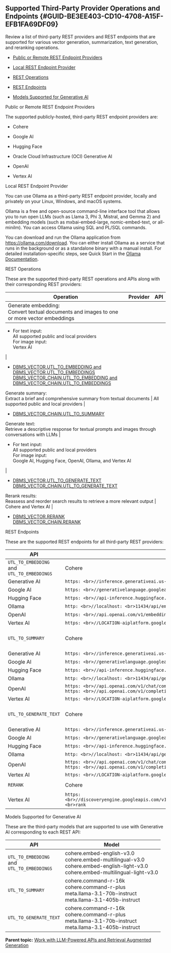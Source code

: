 ## Supported Third-Party Provider Operations and Endpoints {#GUID-BE3EE403-CD10-4708-A15F-EFB1FA69DF09}

Review a list of third-party REST providers and REST endpoints that are supported for various vector generation, summarization, text generation, and reranking operations.

  * [Public or Remote REST Endpoint Providers](supported-third-party-provider-operations-and-endpoints.md#GUID-BE3EE403-CD10-4708-A15F-EFB1FA69DF09__SECTION_CTG_SMC_YCC)

  * [Local REST Endpoint Provider](supported-third-party-provider-operations-and-endpoints.md#GUID-BE3EE403-CD10-4708-A15F-EFB1FA69DF09__SECTION_M1S_SMC_YCC)

  * [REST Operations](supported-third-party-provider-operations-and-endpoints.md#GUID-BE3EE403-CD10-4708-A15F-EFB1FA69DF09__SECTION_IW1_TMC_YCC)

  * [REST Endpoints](supported-third-party-provider-operations-and-endpoints.md#GUID-BE3EE403-CD10-4708-A15F-EFB1FA69DF09__SECTION_T2M_TMC_YCC)

  * [Models Supported for Generative AI](supported-third-party-provider-operations-and-endpoints.md#GUID-BE3EE403-CD10-4708-A15F-EFB1FA69DF09__TITLE_ISR_31X_2DC)




Public or Remote REST Endpoint Providers

The supported publicly-hosted, third-party REST endpoint providers are:

  * Cohere

  * Google AI

  * Hugging Face

  * Oracle Cloud Infrastructure (OCI) Generative AI

  * OpenAI

  * Vertex AI




Local REST Endpoint Provider

You can use Ollama as a third-party REST endpoint provider, locally and privately on your Linux, Windows, and macOS systems. 

Ollama is a free and open-source command-line interface tool that allows you to run open LLMs (such as Llama 3, Phi 3, Mistral, and Gemma 2) and embedding models (such as mxbai-embed-large, nomic-embed-text, or all-minilm). You can access Ollama using SQL and PL/SQL commands.

You can download and run the Ollama application from <https://ollama.com/download>. You can either install Ollama as a service that runs in the background or as a standalone binary with a manual install. For detailed installation-specific steps, see Quick Start in the [Ollama Documentation](https://github.com/ollama/ollama/tree/main/docs). 

REST Operations

These are the supported third-party REST operations and APIs along with their corresponding REST providers:

Operation | Provider | API  
---|---|---  
Generate embedding: <br>Convert textual documents and images to one or more vector embeddings | 

  * For text input: <br>All supported public and local providers <br>For image input: <br>Vertex AI

| 

  * [DBMS_VECTOR.UTL_TO_EMBEDDING and DBMS_VECTOR.UTL_TO_EMBEDDINGS](utl_to_embedding-and-utl_to_embeddings-dbms_vector.md#GUID-8E615832-F6C0-4435-8F43-3FAF80692D5B) <br>[DBMS_VECTOR_CHAIN.UTL_TO_EMBEDDING and DBMS_VECTOR_CHAIN.UTL_TO_EMBEDDINGS](utl_to_embedding-and-utl_to_embeddings-dbms_vector_chain.md#GUID-C6439E94-4E86-4ECD-954E-4B73D53579DE)

  
Generate summary: <br>Extract a brief and comprehensive summary from textual documents |  All supported public and local providers | 

  * [DBMS_VECTOR_CHAIN.UTL_TO_SUMMARY](utl_to_summary.md#GUID-EC9DDB58-6A15-4B36-BA66-ECBA20D2CE57)

  
Generate text: <br>Retrieve a descriptive response for textual prompts and images through conversations with LLMs | 

  * For text input: <br>All supported public and local providers <br>For image input: <br>Google AI, Hugging Face, OpenAI, Ollama, and Vertex AI

| 

  * [DBMS_VECTOR.UTL_TO_GENERATE_TEXT](utl_to_generate_text-dbms_vector.md#GUID-EA78DFB6-D951-43D1-8ECB-DD6D21C6F6A6) <br>[DBMS_VECTOR_CHAIN.UTL_TO_GENERATE_TEXT](utl_to_generate_text-dbms_vector_chain.md#GUID-017C9002-194C-48E5-B59B-EF5C60BC8405)

  
Rerank results: <br>Reassess and reorder search results to retrieve a more relevant output |  Cohere and Vertex AI | 

  * [DBMS_VECTOR.RERANK](rerank-dbms_vector.md#GUID-E821AF93-C180-4CEB-BE4F-2339B07ED2FE) <br>[DBMS_VECTOR_CHAIN.RERANK](rerank-dbms_vector_chain.md#GUID-08B0E5EE-B097-43CD-828C-05D45B70157D)

  
  
REST Endpoints

These are the supported REST endpoints for all third-party REST providers:

API | Provider | Endpoint  
---|---|---  
`UTL_TO_EMBEDDING` <br>and<br>`UTL_TO_EMBEDDINGS` |  Cohere |  `https: <br>//api.cohere.ai/v1/embed`  
Generative AI |  `https: <br>//inference.generativeai.us-chicago-1.oci.oraclecloud.com/20231130/actions/embedText`  
Google AI |  `https: <br>//generativelanguage.googleapis.com/v1beta/models/`  
Hugging Face |  `https: <br>//api-inference.huggingface.co/pipeline/feature-extraction/`  
Ollama |  `http: <br>//localhost: <br>11434/api/embeddings`  
OpenAI |  `https: <br>//api.openai.com/v1/embeddings`  
Vertex AI |  `https: <br>//LOCATION-aiplatform.googleapis.com/v1/projects/PROJECT/locations/LOCATION/publishers/google/models/`  
`UTL_TO_SUMMARY` |  Cohere |  `https: <br>//api.cohere.ai/v1/chat `<br>`https: <br>//api.cohere.ai/v1/summarize `  
Generative AI |  `https: <br>//inference.generativeai.us-chicago-1.oci.oraclecloud.com/20231130/actions/chat`  
Google AI  |  `https: <br>//generativelanguage.googleapis.com/v1beta/models/`  
Hugging Face |  `https: <br>//api-inference.huggingface.co/models/`  
Ollama |  `http: <br>//localhost: <br>11434/api/generate`  
OpenAI |  `https: <br>//api.openai.com/v1/chat/completions`<br>`https: <br>//api.openai.com/v1/completions`  
Vertex AI |  `https: <br>//LOCATION-aiplatform.googleapis.com/v1/projects/PROJECT/locations/LOCATION/publishers/google/models/`  
`UTL_TO_GENERATE_TEXT` |  Cohere |  `https: <br>//api.cohere.ai/v1/chat`<br>`https: <br>//api.cohere.ai/v1/generate`  
Generative AI |  `https: <br>//inference.generativeai.us-chicago-1.oci.oraclecloud.com/20231130/actions/chat`  
Google AI |  `https: <br>//generativelanguage.googleapis.com/v1beta/models/`  
Hugging Face |  `https: <br>//api-inference.huggingface.co/models/`  
Ollama |  `http: <br>//localhost: <br>11434/api/generate`  
OpenAI  |  `https: <br>//api.openai.com/v1/chat/completions`<br>`https: <br>//api.openai.com/v1/completions`  
Vertex AI |  `https: <br>//LOCATION-aiplatform.googleapis.com/v1/projects/PROJECT/locations/LOCATION/publishers/google/models/`  
`RERANK` |  Cohere |  `https: <br>//api.cohere.com/v1/rerank`  
Vertex AI |  `https: <br>//discoveryengine.googleapis.com/v1/projects/PROJECT/locations/global/rankingConfigs/default_ranking_config: <br>rank`  
  
Models Supported for Generative AI

These are the third-party models that are supported to use with Generative AI corresponding to each REST API:

API | Model  
---|---  
`UTL_TO_EMBEDDING` <br>and<br>`UTL_TO_EMBEDDINGS` |  cohere.embed-english-v3.0<br>cohere.embed-multilingual-v3.0<br>cohere.embed-english-light-v3.0<br>cohere.embed-multilingual-light-v3.0  
`UTL_TO_SUMMARY` |  cohere.command-r-16k <br>cohere.command-r-plus<br>meta.llama-3.1-70b-instruct <br>meta.llama-3.1-405b-instruct  
`UTL_TO_GENERATE_TEXT` |  cohere.command-r-16k <br>cohere.command-r-plus<br>meta.llama-3.1-70b-instruct <br>meta.llama-3.1-405b-instruct  
  
**Parent topic:** [Work with LLM-Powered APIs and Retrieval Augmented Generation](work-llm-powered-apis-and-retrieval-augmented-generation-node.md)
